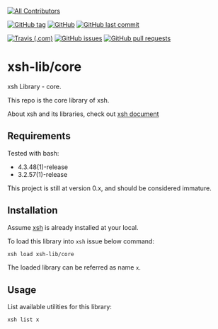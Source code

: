 [![All Contributors](https://img.shields.io/badge/all_contributors-1-orange.svg?style=flat-square)](#contributors)

[![GitHub tag](https://img.shields.io/github/tag/xsh-lib/core.svg?style=flat-square)](https://github.com/xsh-lib/core/)
[![GitHub](https://img.shields.io/github/license/xsh-lib/core.svg?style=flat-square)](https://github.com/xsh-lib/core/)
[![GitHub last commit](https://img.shields.io/github/last-commit/xsh-lib/core.svg?style=flat-square)](https://github.com/xsh-lib/core/)

[![Travis (.com)](https://img.shields.io/travis/com/xsh-lib/core.svg?style=flat-square)](https://travis-ci.com/xsh-lib/core)
[![GitHub issues](https://img.shields.io/github/issues/xsh-lib/core.svg?style=flat-square)](https://github.com/xsh-lib/core/)
[![GitHub pull requests](https://img.shields.io/github/issues-pr/xsh-lib/core.svg?style=flat-square)](https://github.com/xsh-lib/core/)

# xsh-lib/core

xsh Library - core.

This repo is the core library of xsh.

About xsh and its libraries, check out [xsh document](https://github.com/alexzhangs/xsh)

## Requirements

Tested with bash:

* 4.3.48(1)-release
* 3.2.57(1)-release

This project is still at version 0.x, and should be considered immature.

## Installation

Assume [xsh](https://github.com/alexzhangs/xsh) is already installed at your local.

To load this library into `xsh` issue below command:

```bash
xsh load xsh-lib/core
```

The loaded library can be referred as name `x`.

## Usage

List available utilities for this library:

```bash
xsh list x
```
